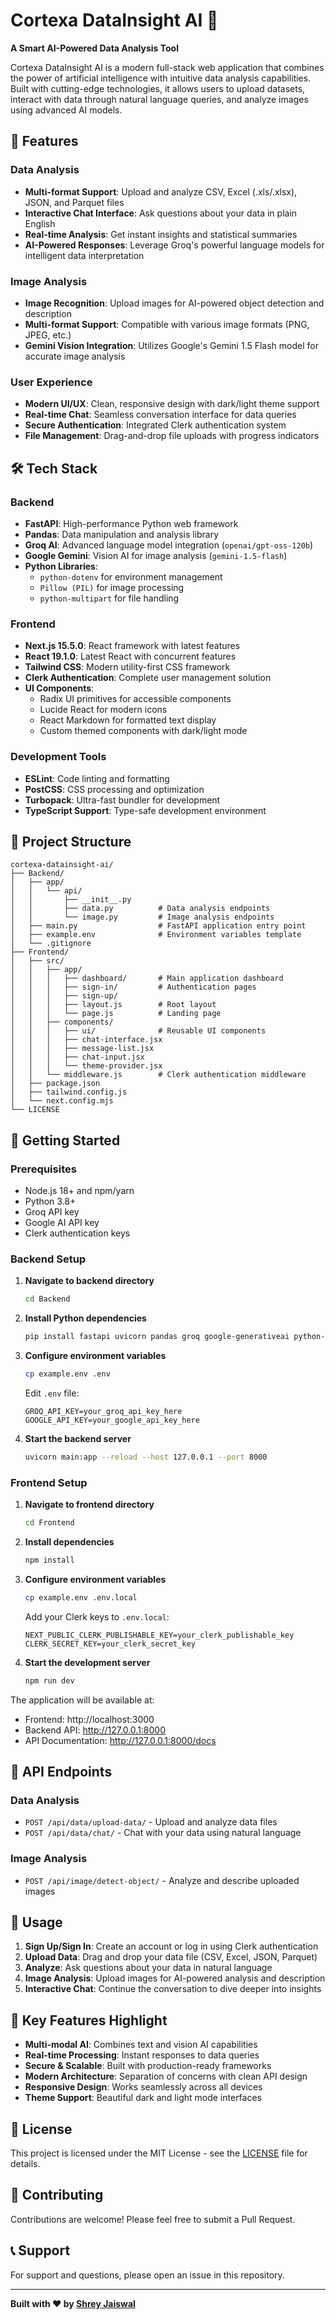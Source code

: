 # Cortexa DataInsight AI 🧠

**A Smart AI-Powered Data Analysis Tool**

Cortexa DataInsight AI is a modern full-stack web application that combines the power of artificial intelligence with intuitive data analysis capabilities. Built with cutting-edge technologies, it allows users to upload datasets, interact with data through natural language queries, and analyze images using advanced AI models.

## 🚀 Features

### Data Analysis
- **Multi-format Support**: Upload and analyze CSV, Excel (.xls/.xlsx), JSON, and Parquet files
- **Interactive Chat Interface**: Ask questions about your data in plain English
- **Real-time Analysis**: Get instant insights and statistical summaries
- **AI-Powered Responses**: Leverage Groq's powerful language models for intelligent data interpretation

### Image Analysis
- **Image Recognition**: Upload images for AI-powered object detection and description
- **Multi-format Support**: Compatible with various image formats (PNG, JPEG, etc.)
- **Gemini Vision Integration**: Utilizes Google's Gemini 1.5 Flash model for accurate image analysis

### User Experience
- **Modern UI/UX**: Clean, responsive design with dark/light theme support
- **Real-time Chat**: Seamless conversation interface for data queries
- **Secure Authentication**: Integrated Clerk authentication system
- **File Management**: Drag-and-drop file uploads with progress indicators

## 🛠️ Tech Stack

### Backend
- **FastAPI**: High-performance Python web framework
- **Pandas**: Data manipulation and analysis library
- **Groq AI**: Advanced language model integration (`openai/gpt-oss-120b`)
- **Google Gemini**: Vision AI for image analysis (`gemini-1.5-flash`)
- **Python Libraries**:
  - `python-dotenv` for environment management
  - `Pillow (PIL)` for image processing
  - `python-multipart` for file handling

### Frontend
- **Next.js 15.5.0**: React framework with latest features
- **React 19.1.0**: Latest React with concurrent features
- **Tailwind CSS**: Modern utility-first CSS framework
- **Clerk Authentication**: Complete user management solution
- **UI Components**:
  - Radix UI primitives for accessible components
  - Lucide React for modern icons
  - React Markdown for formatted text display
  - Custom themed components with dark/light mode

### Development Tools
- **ESLint**: Code linting and formatting
- **PostCSS**: CSS processing and optimization
- **Turbopack**: Ultra-fast bundler for development
- **TypeScript Support**: Type-safe development environment

## 📁 Project Structure

```
cortexa-datainsight-ai/
├── Backend/
│   ├── app/
│   │   └── api/
│   │       ├── __init__.py
│   │       ├── data.py          # Data analysis endpoints
│   │       └── image.py         # Image analysis endpoints
│   ├── main.py                  # FastAPI application entry point
│   ├── example.env              # Environment variables template
│   └── .gitignore
├── Frontend/
│   ├── src/
│   │   ├── app/
│   │   │   ├── dashboard/       # Main application dashboard
│   │   │   ├── sign-in/         # Authentication pages
│   │   │   ├── sign-up/
│   │   │   ├── layout.js        # Root layout
│   │   │   └── page.js          # Landing page
│   │   ├── components/
│   │   │   ├── ui/              # Reusable UI components
│   │   │   ├── chat-interface.jsx
│   │   │   ├── message-list.jsx
│   │   │   ├── chat-input.jsx
│   │   │   └── theme-provider.jsx
│   │   └── middleware.js        # Clerk authentication middleware
│   ├── package.json
│   ├── tailwind.config.js
│   └── next.config.mjs
└── LICENSE
```

## 🚀 Getting Started

### Prerequisites
- Node.js 18+ and npm/yarn
- Python 3.8+
- Groq API key
- Google AI API key
- Clerk authentication keys

### Backend Setup

1. **Navigate to backend directory**
   ```bash
   cd Backend
   ```

2. **Install Python dependencies**
   ```bash
   pip install fastapi uvicorn pandas groq google-generativeai python-dotenv pillow python-multipart
   ```

3. **Configure environment variables**
   ```bash
   cp example.env .env
   ```
   
   Edit `.env` file:
   ```env
   GROQ_API_KEY=your_groq_api_key_here
   GOOGLE_API_KEY=your_google_api_key_here
   ```

4. **Start the backend server**
   ```bash
   uvicorn main:app --reload --host 127.0.0.1 --port 8000
   ```

### Frontend Setup

1. **Navigate to frontend directory**
   ```bash
   cd Frontend
   ```

2. **Install dependencies**
   ```bash
   npm install
   ```

3. **Configure environment variables**
   ```bash
   cp example.env .env.local
   ```
   
   Add your Clerk keys to `.env.local`:
   ```env
   NEXT_PUBLIC_CLERK_PUBLISHABLE_KEY=your_clerk_publishable_key
   CLERK_SECRET_KEY=your_clerk_secret_key
   ```

4. **Start the development server**
   ```bash
   npm run dev
   ```

The application will be available at:
- Frontend: http://localhost:3000
- Backend API: http://127.0.0.1:8000
- API Documentation: http://127.0.0.1:8000/docs

## 🔧 API Endpoints

### Data Analysis
- `POST /api/data/upload-data/` - Upload and analyze data files
- `POST /api/data/chat/` - Chat with your data using natural language

### Image Analysis
- `POST /api/image/detect-object/` - Analyze and describe uploaded images

## 🎯 Usage

1. **Sign Up/Sign In**: Create an account or log in using Clerk authentication
2. **Upload Data**: Drag and drop your data file (CSV, Excel, JSON, Parquet)
3. **Analyze**: Ask questions about your data in natural language
4. **Image Analysis**: Upload images for AI-powered analysis and description
5. **Interactive Chat**: Continue the conversation to dive deeper into insights

## 🌟 Key Features Highlight

- **Multi-modal AI**: Combines text and vision AI capabilities
- **Real-time Processing**: Instant responses to data queries
- **Secure & Scalable**: Built with production-ready frameworks
- **Modern Architecture**: Separation of concerns with clean API design
- **Responsive Design**: Works seamlessly across all devices
- **Theme Support**: Beautiful dark and light mode interfaces

## 📄 License

This project is licensed under the MIT License - see the [LICENSE](LICENSE) file for details.

## 🤝 Contributing

Contributions are welcome! Please feel free to submit a Pull Request.

## 📞 Support

For support and questions, please open an issue in this repository.

---

**Built with ❤️ by [Shrey Jaiswal](https://github.com/ShreyJaiswal1)**